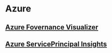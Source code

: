 # Azure

## [Azure Fovernance Visualizer](./Azure%20Governance%20Visualizer.md)


## [Azure ServicePrincipal Insights](./Azure%20ServicePrincipal%20Insights.md)


